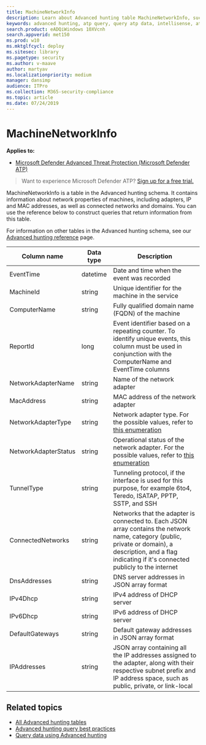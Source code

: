 ```yaml
---
title: MachineNetworkInfo
description: Learn about Advanced hunting table MachineNetworkInfo, such as column names, data types, and description
keywords: advanced hunting, atp query, query atp data, intellisense, atp telemetry, events, events telemetry, azure log analytics, column name, data type, description, machinenetworkinfo
search.product: eADQiWindows 10XVcnh
search.appverid: met150
ms.prod: w10
ms.mktglfcycl: deploy
ms.sitesec: library
ms.pagetype: security
ms.author: v-maave
author: martyav
ms.localizationpriority: medium
manager: dansimp
audience: ITPro
ms.collection: M365-security-compliance 
ms.topic: article
ms.date: 07/24/2019
---
```


# MachineNetworkInfo

**Applies to:**

- [Microsoft Defender Advanced Threat Protection (Microsoft Defender ATP)](https://go.microsoft.com/fwlink/p/?linkid=2069559)

>Want to experience Microsoft Defender ATP? [Sign up for a free trial.](https://www.microsoft.com/en-us/WindowsForBusiness/windows-atp?ocid=docs-wdatp-advancedhuntingref-abovefoldlink)

MachineNetworkInfo is a table in the Advanced hunting schema. It contains information about network properties of machines, including adapters, IP and MAC addresses, as well as connected networks and domains. You can use the reference below to construct queries that return information from this table.

For information on other tables in the Advanced hunting schema, see our [Advanced hunting reference](advanced-hunting-reference.md) page.

| Column name | Data type | Description |
|-------------|-----------|-------------|
| EventTime | datetime | Date and time when the event was recorded |
| MachineId | string | Unique identifier for the machine in the service |
| ComputerName | string | Fully qualified domain name (FQDN) of the machine |
| ReportId | long | Event identifier based on a repeating counter. To identify unique events, this column must be used in conjunction with the ComputerName and EventTime columns |
| NetworkAdapterName | string | Name of the network adapter |
| MacAddress | string | MAC address of the network adapter |
| NetworkAdapterType | string | Network adapter type. For the possible values, refer to [this enumeration](https://docs.microsoft.com/dotnet/api/system.net.networkinformation.networkinterfacetype?view=netframework-4.7.2) |
| NetworkAdapterStatus | string | Operational status of the network adapter. For the possible values, refer to [this enumeration](https://docs.microsoft.com/dotnet/api/system.net.networkinformation.operationalstatus?view=netframework-4.7.2) |
| TunnelType | string | Tunneling protocol, if the interface is used for this purpose, for example 6to4, Teredo, ISATAP, PPTP, SSTP, and SSH |
| ConnectedNetworks | string | Networks that the adapter is connected to. Each JSON array contains the network name, category (public, private or domain), a description, and a flag indicating if it's connected publicly to the internet |
| DnsAddresses | string | DNS server addresses in JSON array format |
| IPv4Dhcp | string | IPv4 address of DHCP server |
| IPv6Dhcp | string | IPv6 address of DHCP server |
| DefaultGateways | string | Default gateway addresses in JSON array format |
| IPAddresses | string | JSON array containing all the IP addresses assigned to the adapter, along with their respective subnet prefix and IP address space, such as public, private, or link-local |

## Related topics

- [All Advanced hunting tables](advanced-hunting-reference.md)
- [Advanced hunting query best practices](advanced-hunting-best-practices.md)
- [Query data using Advanced hunting](advanced-hunting.md)
